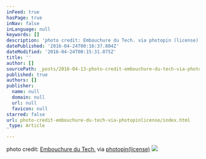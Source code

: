 ```yaml
---
inFeed: true
hasPage: true
inNav: false
inLanguage: null
keywords: []
description: 'photo credit: Embouchure du Tech. via photopin (license)'
datePublished: '2016-04-24T00:16:37.804Z'
dateModified: '2016-04-24T00:15:31.075Z'
title: ''
author: []
sourcePath: _posts/2016-04-13-photo-credit-embouchure-du-tech-via-photopinlicense.md
published: true
authors: []
publisher:
  name: null
  domain: null
  url: null
  favicon: null
starred: false
url: photo-credit-embouchure-du-tech-via-photopinlicense/index.html
_type: Article

---
```

photo credit: [Embouchure du Tech.][0] via [photopin][1][(license)][2]
![](https://the-grid-user-content.s3-us-west-2.amazonaws.com/b45b7dfc-2b4e-4071-86a6-e1d696b5df2e.jpg)

[0]: http://www.flickr.com/photos/25494789@N02/26349423945
[1]: http://photopin.com/
[2]: https://creativecommons.org/licenses/by-nc/2.0/